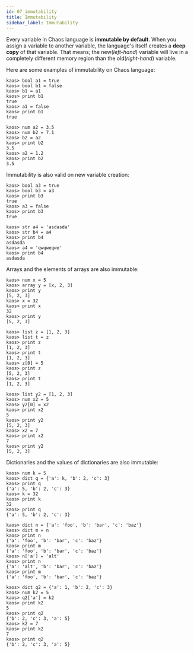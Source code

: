 ```yaml
---
id: 07_immutability
title: Immutability
sidebar_label: Immutability
---
```


Every variable in Chaos language is **immutable by default**.
When you assign a variable to another variable, the language's itself
creates a **deep copy** of that variable. That means; the new(*left-hand*) variable will
live in a completely different memory region than the old(*right-hand*) variable.

Here are some examples of immutability on Chaos language:

```text
kaos> bool a1 = true
kaos> bool b1 = false
kaos> b1 = a1
kaos> print b1
true
kaos> a1 = false
kaos> print b1
true

kaos> num a2 = 3.5
kaos> num b2 = 7.1
kaos> b2 = a2
kaos> print b2
3.5
kaos> a2 = 1.2
kaos> print b2
3.5
```

Immutability is also valid on new variable creation:

```text
kaos> bool a3 = true
kaos> bool b3 = a3
kaos> print b3
true
kaos> a3 = false
kaos> print b3
true

kaos> str a4 = 'asdasda'
kaos> str b4 = a4
kaos> print b4
asdasda
kaos> a4 = 'qwqweqwe'
kaos> print b4
asdasda
```

Arrays and the elements of arrays are also immutable:

```text
kaos> num x = 5
kaos> array y = [x, 2, 3]
kaos> print y
[5, 2, 3]
kaos> x = 32
kaos> print x
32
kaos> print y
[5, 2, 3]

kaos> list z = [1, 2, 3]
kaos> list t = z
kaos> print z
[1, 2, 3]
kaos> print t
[1, 2, 3]
kaos> z[0] = 5
kaos> print z
[5, 2, 3]
kaos> print t
[1, 2, 3]

kaos> list y2 = [1, 2, 3]
kaos> num x2 = 5
kaos> y2[0] = x2
kaos> print x2
5
kaos> print y2
[5, 2, 3]
kaos> x2 = 7
kaos> print x2
7
kaos> print y2
[5, 2, 3]
```

Dictionaries and the values of dictionaries are also immutable:

```text
kaos> num k = 5
kaos> dict q = {'a': k, 'b': 2, 'c': 3}
kaos> print q
{'a': 5, 'b': 2, 'c': 3}
kaos> k = 32
kaos> print k
32
kaos> print q
{'a': 5, 'b': 2, 'c': 3}

kaos> dict n = {'a': 'foo', 'b': 'bar', 'c': 'baz'}
kaos> dict m = n
kaos> print n
{'a': 'foo', 'b': 'bar', 'c': 'baz'}
kaos> print m
{'a': 'foo', 'b': 'bar', 'c': 'baz'}
kaos> n['a'] = 'alt'
kaos> print n
{'a': 'alt', 'b': 'bar', 'c': 'baz'}
kaos> print m
{'a': 'foo', 'b': 'bar', 'c': 'baz'}

kaos> dict q2 = {'a': 1, 'b': 2, 'c': 3}
kaos> num k2 = 5
kaos> q2['a'] = k2
kaos> print k2
5
kaos> print q2
{'b': 2, 'c': 3, 'a': 5}
kaos> k2 = 7
kaos> print k2
7
kaos> print q2
{'b': 2, 'c': 3, 'a': 5}
```
